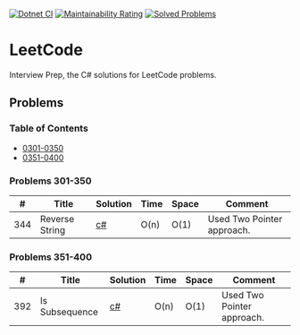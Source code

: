 [![Dotnet CI](https://github.com/DPilat-Dev/LeetCode-CS/actions/workflows/dotnet.yml/badge.svg)](https://github.com/DPilat-Dev/LeetCode-CS/actions/workflows/dotnet.yml)
[![Maintainability Rating](https://sonarcloud.io/api/project_badges/measure?project=DPilat-Dev_LeetCode-CS&metric=sqale_rating)](https://sonarcloud.io/summary/new_code?id=DPilat-Dev_LeetCode-CS)
[![Solved Problems](https://img.shields.io/badge/Solved%20Problems-1-blue.svg?style=flat-square)](https://github.com/DPilat-Dev/LeetCode-CS)

# LeetCode

Interview Prep, the C# solutions for LeetCode problems.

## Problems

### Table of Contents

- [0301-0350](#problems-301-350)
- [0351-0400](#problems-351-400)

### Problems 301-350

| #   | Title          | Solution                                                     | Time | Space | Comment                    |
| --- | -------------- | ------------------------------------------------------------ | ---- | ----- | -------------------------- |
| 344 | Reverse String | [c#](LeetCode/0301-0350/0344_Reverse_String/Solution0344.cs) | O(n) | O(1)  | Used Two Pointer approach. |

### Problems 351-400

| #   | Title          | Solution                                                      | Time | Space | Comment                    |
| --- | -------------- | ------------------------------------------------------------- | ---- | ----- | -------------------------- |
| 392 | Is Subsequence | [c#](LeetCode/0351-0400/0392_Is_Subsequence/Solution_0392.cs) | O(n) | O(1)  | Used Two Pointer approach. |
